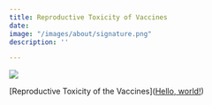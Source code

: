 ```yaml
---
title: Reproductive Toxicity of Vaccines
date: 
image: "/images/about/signature.png"
description: ''

---
```

[![](/images/reproductive_toxicity.png)](https://odysee.com/@DarkHorsePodcastClips:b/informed-consent-and-reproductive:e "Reproductive Toxicity of Vaccines")

[Reproductive Toxicity of the Vaccines](<a href="https://odysee.com/@DarkHorsePodcastClips:b/informed-consent-and-reproductive:e" target="_blank">Hello, world!</a>)